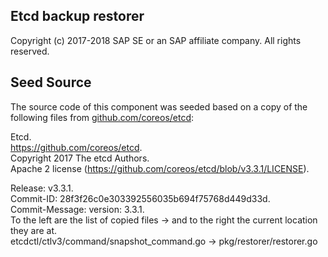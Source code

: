 ## Etcd backup restorer  
Copyright (c) 2017-2018 SAP SE or an SAP affiliate company. All rights reserved.     

## Seed Source

The source code of this component was seeded based on a copy of the following files from [github.com/coreos/etcd](github.com/coreos):

Etcd.  
https://github.com/coreos/etcd.  
Copyright 2017 The etcd Authors.  
Apache 2 license (https://github.com/coreos/etcd/blob/v3.3.1/LICENSE).

Release: v3.3.1.  
Commit-ID: 28f3f26c0e303392556035b694f75768d449d33d.  
Commit-Message: version: 3.3.1.  
To the left are the list of copied files -> and to the right the current location they are at.  
etcdctl/ctlv3/command/snapshot_command.go ->  pkg/restorer/restorer.go
